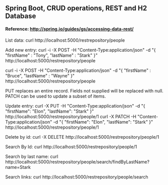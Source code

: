 ## Spring Boot, CRUD operations, REST and H2 Database

#### Reference: http://spring.io/guides/gs/accessing-data-rest/

List data:
curl http://localhost:5000/restrepository/people

Add new entry:
curl -i -X POST -H "Content-Type:application/json" -d "{  \"firstName\" : \"Tony\",  \"lastName\" : \"Stark\" }" http://localhost:5000/restrepository/people

curl -i -X POST -H "Content-Type:application/json" -d "{  \"firstName\" : \"Bruce\",  \"lastName\" : \"Wayne\" }" http://localhost:5000/restrepository/people

PUT replaces an entire record. Fields not supplied will be replaced with null. PATCH can be used to update a subset of items.

Update entry:
curl -X PUT -H "Content-Type:application/json" -d "{ \"firstName\": \"Elon\", \"lastName\": \"Stark\" }" http://localhost:5000/restrepository/people/1
curl -X PATCH -H "Content-Type:application/json" -d "{ \"firstName\": \"Elon\", \"lastName\": \"Stark\" }" http://localhost:5000/restrepository/people/1

Delete by id:
curl -X DELETE http://localhost:5000/restrepository/people/1

Search By Id:
curl http://localhost:5000/restrepository/people/1

Search by last name:
curl http://localhost:5000/restrepository/people/search/findByLastName?name=Stark

Search links:
curl http://localhost:5000/restrepository/people/search